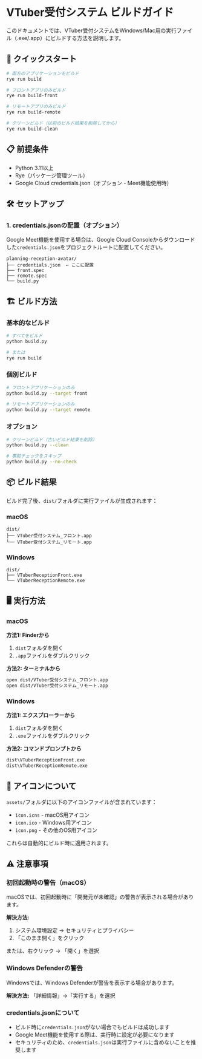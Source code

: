 # VTuber受付システム ビルドガイド

このドキュメントでは、VTuber受付システムをWindows/Mac用の実行ファイル（.exe/.app）にビルドする方法を説明します。

## 🚀 クイックスタート

```bash
# 両方のアプリケーションをビルド
rye run build

# フロントアプリのみビルド
rye run build-front

# リモートアプリのみビルド
rye run build-remote

# クリーンビルド（以前のビルド結果を削除してから）
rye run build-clean
```

## 📋 前提条件

- Python 3.11以上
- Rye（パッケージ管理ツール）
- Google Cloud credentials.json（オプション - Meet機能使用時）

## 🛠️ セットアップ

### 1. credentials.jsonの配置（オプション）

Google Meet機能を使用する場合は、Google Cloud Consoleからダウンロードした`credentials.json`をプロジェクトルートに配置してください。

```
planning-reception-avatar/
├── credentials.json  ← ここに配置
├── front.spec
├── remote.spec
└── build.py
```

## 🏗️ ビルド方法

### 基本的なビルド

```bash
# すべてをビルド
python build.py

# または
rye run build
```

### 個別ビルド

```bash
# フロントアプリケーションのみ
python build.py --target front

# リモートアプリケーションのみ
python build.py --target remote
```

### オプション

```bash
# クリーンビルド（古いビルド結果を削除）
python build.py --clean

# 事前チェックをスキップ
python build.py --no-check
```

## 📦 ビルド結果

ビルド完了後、`dist/`フォルダに実行ファイルが生成されます：

### macOS

```
dist/
├── VTuber受付システム_フロント.app
└── VTuber受付システム_リモート.app
```

### Windows

```
dist/
├── VTuberReceptionFront.exe
└── VTuberReceptionRemote.exe
```

## 🖥️ 実行方法

### macOS

**方法1: Finderから**

1. `dist`フォルダを開く
2. `.app`ファイルをダブルクリック

**方法2: ターミナルから**

```bash
open dist/VTuber受付システム_フロント.app
open dist/VTuber受付システム_リモート.app
```

### Windows

**方法1: エクスプローラーから**

1. `dist`フォルダを開く
2. `.exe`ファイルをダブルクリック

**方法2: コマンドプロンプトから**

```cmd
dist\VTuberReceptionFront.exe
dist\VTuberReceptionRemote.exe
```

## 🎨 アイコンについて

`assets/`フォルダに以下のアイコンファイルが含まれています：

- `icon.icns` - macOS用アイコン
- `icon.ico` - Windows用アイコン
- `icon.png` - その他のOS用アイコン

これらは自動的にビルド時に適用されます。

## ⚠️ 注意事項

### 初回起動時の警告（macOS）

macOSでは、初回起動時に「開発元が未確認」の警告が表示される場合があります。

**解決方法:**

1. システム環境設定 → セキュリティとプライバシー
2. 「このまま開く」をクリック

または、右クリック → 「開く」を選択

### Windows Defenderの警告

Windowsでは、Windows Defenderが警告を表示する場合があります。

**解決方法:**
「詳細情報」→「実行する」を選択

### credentials.jsonについて

- ビルド時に`credentials.json`がない場合でもビルドは成功します
- Google Meet機能を使用する際は、実行時に設定が必要になります
- セキュリティのため、`credentials.json`は実行ファイルに含めないことを推奨します

